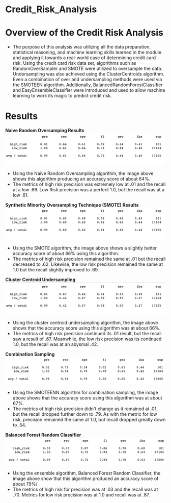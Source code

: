 # Credit_Risk_Analysis

# Overview of the Credit Risk Analysis

- The purpose of this analysis was utilizing all the data preparation, statistical reasoning, and machine learning skills learned in the module and applying it towards a real-world case of determining credit card risk. Using the credit card risk data set, algorithms such as RandomOverSampler and SMOTE were utilized to oversample the data. Undersampling was also achieved using the ClusterCentroids algorithm. Even a combination of over and undersampling methods were used via the SMOTEEN algorithm. Additionally, BalancedRandomForestClassifier and EasyEnsembleClassifier were introduced and used to allow machine learning to work its magic to predict credit risk. 

# Results

**Naive Random Oversamping Results**
![](images/new_oversampling.png)

- Using the Naive Random Oversampling algorithm, the image above shows this algorithm producing an accuracy score of about 64%.
- The metrics of high risk precision was extremely low at .01 and the recall at a low .66. Low Risk precision was a perfect 1.0, but the recall was at a low .61.

**Synthetic Minority Oversampling Technique (SMOTE) Results**
![](images/new_smote.png)

- Using the SMOTE algorithm, the image above shows a slightly better accuracy score of about 66% using this algorithm.
- The metrics of high risk precision remained the same at .01 but the recall decreased to .62. Likewise, the low risk precision remained the same at 1.0 but the recall slightly improved to .69.

**Cluster Centroid Undersampling**
![](images/new_undersampling.png)

- Using the cluster centroid undersampling algorithm, the image above shows that the accuracy score using this algorithm was at about 66%.
- The metrics of high risk precision continued its .01 result, but the recall saw a result of .67. Meanwhile, the low risk precision was its continued 1.0, but the recall was at an abysmal .42.

**Combination Sampling**
![](images/new_combo.png)
- Using the SMOTEENN algorithm for combination sampling, the image above shows that the accuracy score using this algorithm was at about 67%.
- The metrics of high risk precision didn't change as it remained at .01, but the recall dropped further down to .79. As with the metric for low risk, precision remained the same at 1.0, but recall dropped greatly down to .54.

**Balanced Forest Random Classifier**
![](images/new_forest.png)

- Using the ensemble algorithm, Balanced Forest Random Classifier, the image above show that this algorithm produced an accuracy score of about 79%/
- The metrics of high risk for precision was at .03 and the recall was at .70. Metrics for low risk precision was at 1.0 and recall was at .87.





